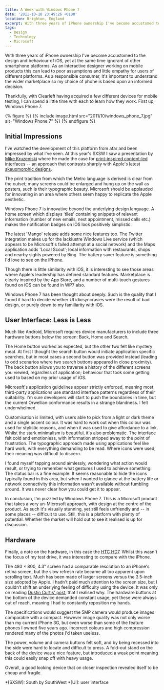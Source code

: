 ```yaml
---
title: A Week with Windows Phone 7
date: '2011-10-18 23:49:26 +0100'
location: Brighton, England
excerpt: With three years of iPhone ownership I've become accustomed to the design and behaviour of iOS, yet at the same time ignorant of other smartphone platforms. Thanks to Clearleft's new mobile testing environment, I can now spend a week or so with different operating systems to get a feel for how they differ. First up; Windows Phone 7.
tags:
  - Design
  - Technology
  - Microsoft
---
```

With three years of iPhone ownership I've become accustomed to the design and behaviour of iOS, yet at the same time ignorant of other smartphone platforms. As an interactive designer working on mobile products this can lead to poor assumptions and little empathy for users of different platforms. As a responsible consumer, it's important to understand the wider marketplace so my choice of phone is based upon an informed decision.

Thankfully, with Clearleft having acquired a few different devices for mobile testing, I can spend a little time with each to learn how they work. First up; Windows Phone 7.

{% figure %}
{% include image.html src="2011/10/windows_phone_7.jpg" alt="Windows Phone 7" %}
{% endfigure %}

## Initial Impressions
I've watched the development of this platform from afar and been impressed by what I've seen. At this year's SXSW I saw a presentation by [Mike Kruzeniski][1] where he made the case for [print-inspired content-led interfaces][2] -- an approach that contrasts sharply with Apple's latest [skeuomorphic designs][3].

The print tradition from which the Metro language is derived is clear from the outset; many screens could be enlarged and hung up on the wall as posters, such is their typographic beauty. Microsoft should be applauded for innovating in an area where others seem happy to replicate the Apple aesthetic.

Windows Phone 7 is innovative beyond the underlying design language. A home screen which displays 'tiles' containing snippets of relevant information (number of new emails, next appointment, missed calls etc.) makes the notification badges on iOS look positively simplistic.

The latest 'Mango' release adds some nice features too. The Twitter integration makes up for the lacklustre Windows Live service (which appears to be Microsoft's failed attempt at a social network) and the Maps application adds 'Local Scout'; local information with restaurants, shops and nearby sights powered by Bing. The battery saver feature is something I'd love to see on the iPhone.

Though there is little similarity with iOS, it is interesting to see those areas where Apple's leadership has defined standard features. Marketplace is clearly inspired by the App Store, and a number of multi-touch gestures found on iOS can be found in WP7 also.

Windows Phone 7 has been thought about deeply. Such is the quality that I found it hard to decide whether UI idiosyncrasies were the result of bad design, or purely down to my familiarity with iOS.

## User Interface: Less is Less
Much like Android, Microsoft requires device manufacturers to include three hardware buttons below the screen: Back, Home and Search.

The Home button worked as expected, but the other two felt like mystery meat. At first I thought the search button would initiate application specific searches, but in most cases a second button was provided instead (leading to odd scenarios where two search buttons appeared in close proximity). The back button allows you to traverse a history of the different screens you viewed, regardless of application; behaviour that took some getting used to based on my prior usage of iOS.

Microsoft's application guidelines appear strictly enforced, meaning most third-party applications use standard interface patterns regardless of their suitability. I'm sure developers will start to push the boundaries in time, but the current Orwellian conformance results in a strange blandness. I felt underwhelmed.

Customisation is limited, with users able to pick from a light or dark theme and a single accent colour. It was hard to work out when this colour was used for stylistic reasons, and when it was used to give affordance to a link. Whilst the stark minimalism is beautiful, it's also problematic. The interface felt cold and emotionless, with information stripped away to the point of frustration. The typographic approach made using applications feel like hard work, with everything demanding to be read. Where icons were used, their meaning was difficult to discern.

I found myself tapping around aimlessly, wondering what action would result, or trying to remember what gestures I used to achieve something. The status bar is a fine example. It seems reasonable to hide the icons typically found in this area, but when I wanted to glance at the battery life or network connectivity this information wasn't available without fumbling around. It was never clear how you could get it to appear.

In conclusion, I'm puzzled by Windows Phone 7. This is a Microsoft product that takes a very un-Microsoft approach, with design at the centre of the product. As such it's visually stunning, yet still feels unfriendly and -- in some places -- difficult to use. Still, this is a platform with plenty of potential. Whether the market will hold out to see it realised is up for discussion.

## Hardware
Finally, a note on the hardware, in this case the [HTC HD7][4]. Whilst this wasn't the focus of my test drive, it was interesting to compare with the iPhone.

The 480 × 800, 4.3" screen had a comparable resolution to an iPhone's retina screen, but the slow refresh rate became all too apparent upon scrolling text. Much has been made of larger screens versus the 3.5-inch size adopted by Apple. I hadn't paid much attention to the screen size, but I couldn't shift an underlying feeling of difficulty using the device. It was only on reading [Dustin Curtis' post][5], that I realised why. The hardware buttons at the bottom of the device demanded constant usage, yet these were always out of reach, meaning I had to constantly reposition my hands.

The specifications would suggest the 5MP camera would produce images comparable with a compact. However image quality was not only worse than my current iPhone 3G, but even worse than some of the feature phones I owned five years ago. Incorrect colours and high compression rendered many of the photos I'd taken useless.

The power, volume and camera buttons felt soft, and by being recessed into the side were hard to locate and difficult to press. A fold-out stand on the back of the device was a nice feature, but introduced a weak point meaning this could easily snap off with heavy usage.

Overall, a good looking device that on closer inspection revealed itself to be cheap and fragile.

[1]: http://kruzeniski.com/
[2]: http://kruzeniski.com/2011/how-print-design-is-the-future-of-interaction/
[3]: http://www.jon.gd/2011/10/the-metaphors-breaking-the-future/
[4]: http://en.wikipedia.org/wiki/HTC_HD7
[5]: http://dcurt.is/2011/10/03/3-point-5-inches/

*[SXSW]: South by SouthWest
*[UI]: user interface
